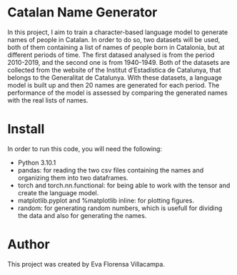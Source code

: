 # Catalan Name Generator
In this project, I aim to train a character-based language model to generate names of people in Catalan. In order to do so, two datasets will be used, both of them containing a list of names of people born in Catalonia, but at different periods of time. The first datased analysed is from the period 2010-2019, and the second one is from 1940-1949. Both of the datasets are collected from the website of the Institut d’Estadística de Catalunya, that belongs to the Generalitat de Catalunya. With these datasets, a language model is built up and then 20 names are generated for each period. The performance of the model is assessed by comparing the generated names with the real lists of names.

# Install
In order to run this code, you will need the following:
- Python 3.10.1
- pandas: for reading the two csv files containing the names and organizing them into two dataframes.
- torch and torch.nn.functional: for being able to work with the tensor and create the language model.
- matplotlib.pyplot and %matplotlib inline: for plotting figures.
- random: for generating random numbers, which is usefull for dividing the data and also for generating the names.

 # Author
 This project was created by Eva Florensa Villacampa.
